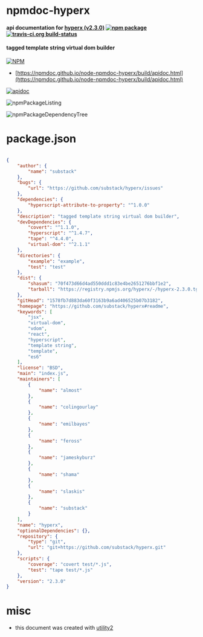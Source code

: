 # npmdoc-hyperx

#### api documentation for  [hyperx (v2.3.0)](https://github.com/substack/hyperx#readme)  [![npm package](https://img.shields.io/npm/v/npmdoc-hyperx.svg?style=flat-square)](https://www.npmjs.org/package/npmdoc-hyperx) [![travis-ci.org build-status](https://api.travis-ci.org/npmdoc/node-npmdoc-hyperx.svg)](https://travis-ci.org/npmdoc/node-npmdoc-hyperx)

#### tagged template string virtual dom builder

[![NPM](https://nodei.co/npm/hyperx.png?downloads=true&downloadRank=true&stars=true)](https://www.npmjs.com/package/hyperx)

- [https://npmdoc.github.io/node-npmdoc-hyperx/build/apidoc.html](https://npmdoc.github.io/node-npmdoc-hyperx/build/apidoc.html)

[![apidoc](https://npmdoc.github.io/node-npmdoc-hyperx/build/screenCapture.buildCi.browser.%252Ftmp%252Fbuild%252Fapidoc.html.png)](https://npmdoc.github.io/node-npmdoc-hyperx/build/apidoc.html)

![npmPackageListing](https://npmdoc.github.io/node-npmdoc-hyperx/build/screenCapture.npmPackageListing.svg)

![npmPackageDependencyTree](https://npmdoc.github.io/node-npmdoc-hyperx/build/screenCapture.npmPackageDependencyTree.svg)



# package.json

```json

{
    "author": {
        "name": "substack"
    },
    "bugs": {
        "url": "https://github.com/substack/hyperx/issues"
    },
    "dependencies": {
        "hyperscript-attribute-to-property": "^1.0.0"
    },
    "description": "tagged template string virtual dom builder",
    "devDependencies": {
        "covert": "^1.1.0",
        "hyperscript": "^1.4.7",
        "tape": "^4.4.0",
        "virtual-dom": "^2.1.1"
    },
    "directories": {
        "example": "example",
        "test": "test"
    },
    "dist": {
        "shasum": "70f473d66d4ad550ddd1c83e4be2651276bbf1e2",
        "tarball": "https://registry.npmjs.org/hyperx/-/hyperx-2.3.0.tgz"
    },
    "gitHead": "1578fb7d883da60f3163b9a6ad406525b07b3182",
    "homepage": "https://github.com/substack/hyperx#readme",
    "keywords": [
        "jsx",
        "virtual-dom",
        "vdom",
        "react",
        "hyperscript",
        "template string",
        "template",
        "es6"
    ],
    "license": "BSD",
    "main": "index.js",
    "maintainers": [
        {
            "name": "almost"
        },
        {
            "name": "colingourlay"
        },
        {
            "name": "emilbayes"
        },
        {
            "name": "feross"
        },
        {
            "name": "jameskyburz"
        },
        {
            "name": "shama"
        },
        {
            "name": "slaskis"
        },
        {
            "name": "substack"
        }
    ],
    "name": "hyperx",
    "optionalDependencies": {},
    "repository": {
        "type": "git",
        "url": "git+https://github.com/substack/hyperx.git"
    },
    "scripts": {
        "coverage": "covert test/*.js",
        "test": "tape test/*.js"
    },
    "version": "2.3.0"
}
```



# misc
- this document was created with [utility2](https://github.com/kaizhu256/node-utility2)
